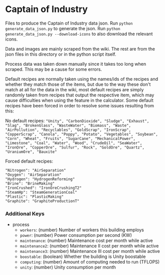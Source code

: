 # Captain of Industry

Files to produce the Captain of Industry data json. Run `python generate_data_json.py` to generate the json. Run `python generate_data_json.py --download-icons` to also download the relevant icons.

Data and images are mainly scraped from the wiki. The rest are from the json files in this directory or in the python script itself.

Process data was taken down manually since it takes too long when scraped. This may be a cause for some errors.

Default recipes are normally taken using the names/ids of the recipes and whether they match those of the items, but due to the way these don't match at all for the data in the wiki, most default recipes are simply randomly taken from recipes that output the respective item, which may cause difficulties when using the feature in the calculator. Some default recipes have been forced in order to resolve some issues resulting from this:

No default recipes:
`"Unity", "CarbonDioxide", "Sludge", "Exhaust", "Slag", "BrokenGlass", "WasteWater", "Biomass", "Waste", "AirPollution", "Recyclables", "GoldScrap", "IronScrap", "CopperScrap", "Canola", "Poppy", "Potato", "Vegetables", "Soybean", "Corn", "Wheat", "Fruits", "SugarCane", "MechanicalPower", "Limestone", "Coal", "Water", "Wood", "CrudeOil", "SeaWater", "IronOre", "CopperOre", "Sulfur", "Rock", "GoldOre", "Quartz", "UraniumOre", "Bauxite"`

Forced default recipes:
```
"Nitrogen": "AirSeparation" 
"Oxygen": "AirSeparation"
"Hydrogen": "HydrogenReforming"
"Brine": "BrineMaking"
"IronCrushed": "IronOreCrushingT2"
"SteamHp": "SteamGenerationCoal" 
"Plastic": "PlasticMaking"
"Graphite": "GraphiteProductionT"
```

### Additional Keys
- process
    - `workers`: (number) Number of workers this building employs
    - `power`: (number) Power consumption per second (KW)
    - `maintenance`: (number) Maintenance cost per month while active
    - `maintenance2`: (number) Maintenance II cost per month while active
    - `maintenance3`: (number) Maintenance III cost per month while active
    - `boostable`: (boolean) Whether the building is Unity boostable
    - `computing`: (number) Amount of computing needed to run (TFLOPS)
    - `unity`: (number) Unity consumption per month